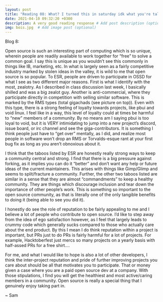 ```yaml
---
layout: post
title: "Reading 08: What? I turned this in saturday idk what you're talking about"
date: 2021-04-10 09:32:20 +0300
description: A very good reading response # Add post description (optional)
img: bois.jpg  # Add image post (optional)
---
```


Blog 8: 

Open source is such an interesting part of computing which is so unique, wherein people are readily available to work together for “free” to solve a common goal. I say this is unique as you wouldn’t see this commonly in things like IB, marketing, etc. In what is largely seen as a fairly competitive industry marked by stolen ideas in the valley, it is wild to me that open source is so popular. To ESR, people are driven to participate in OSSD for what I see as two different major reasons. First is what I identify with the most, zealotry. As I described in class discussion last week, I basically shilled and was a big zealot guy. Another is anti-commercial, where they participate directly in competition with selling similar software. This is marked by the RMS types (total gigachads (see picture on top)). Even with this type, there is a strong feeling of loyalty towards projects, like pbui and void linux. I feel like in a way, this level of loyalty could at times be harmful to “new” members of a community. By no means am I saying pbui is too loyal to void, but it is VERY intimidating to jump into a new project’s discord, issue board, or irc channel and see the giga-contributors. It is something I think people just have to “get over” mentally, as I did, and realize most people in software won’t drop an RMS or Torvalds-esque rant at your first bug fix as long as you aren’t obnoxious about it.

I think that the taboos listed by ESR are honestly really strong ways to keep a community central and strong. I find that there is a big pressure against forking, as it implies you can do it “better” and don’t want any help or future ideas of the current maintainers. This arises with things like Gimp/Glimp and seems to split/fracture a community. Further, the other two taboos listed are similar in a sense that they are almost “commandments” to keep a healthy community. They are things which discourage inclusion and tear down the importance of other people’s work. This is something so important to the open source community, as that is literally one of the only tangible benefits to doing it (being able to see you did it).


I honestly do see the role of reputation to be fairly appealing to me and I believe a lot of people who contribute to open source. I’d like to step away from the idea of ego satisfaction however, as I feel that largely leads to crummy code which generally sucks compared to those who actually care about the end product. By this I mean I do think reputation within a project is important, but PRs just to do PRs is fairly harmful for a lot of projects. For example, Hacktoberfest just mercs so many projects on a yearly basis with half-assed PRs for a free shirt…. 


For me, and what I would like to hope is also a lot of other developers, I think the inter-project reputation and pride of further improving projects you care about should be all that motivates you to participate. That or money given a case where you are a paid open source dev at a company. With those stipulations, I find you will get the healthiest and most active/caring members in a community. Open source is really a special thing that I genuinely enjoy taking part in. 


~ Sam
